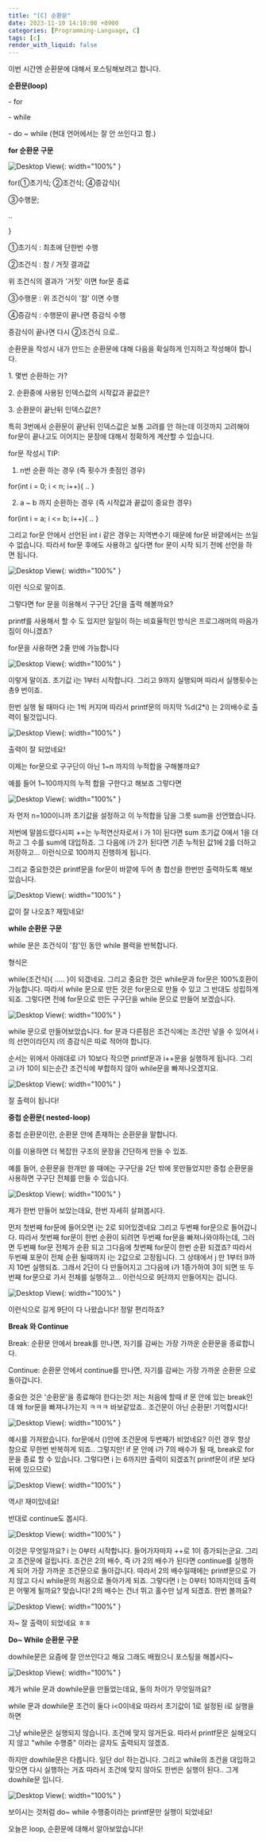 ```yaml
---
title: "[C] 순환문"
date: 2023-11-10 14:10:00 +0900
categories: [Programming-Language, C]
tags: [c]
render_with_liquid: false
---
```


이번 시간엔 순환문에 대해서 포스팅해보려고 합니다.

**순환문(loop)**

\- for

\- while

\- do ~ while (현대 언어에서는 잘 안 쓰인다고 함.)

**for 순환문 구문**

![Desktop View](/assets/img/Programming-Language/C/Loop/1.png){: width="100%" }

for(①초기식; ②조건식; ④증감식){

③수행문;

..

}

①초기식 : 최초에 단한번 수행

②조건식 : 참 / 거짓 결과값

위 조건식의 결과가 '거짓' 이면 for문 종료

③수행문 : 위 조건식이 '참' 이면 수행

④증감식 : 수행문이 끝나면 증감식 수행

증감식이 끝나면 다시 ②조건식 으로..

순환문을 작성시 내가 만드는 순환문에 대해 다음을 확실하게 인지하고 작성해야 합니다.

1\. 몇번 순환하는 가?

2\. 순환중에 사용된 인덱스값의 시작값과 끝값은?

3\. 순환문이 끝난뒤 인덱스값은?

특히 3번에서 순환문이 끝난뒤 인덱스값은 보통 고려를 안 하는데 이것까지 고려해야 for문이 끝나고도 이어지는 문장에 대해서 정확하게 계산할 수 있습니다.

for문 작성시 TIP:

1. n번 순환 하는 경우 (즉 횟수가 촛점인 경우)

for(int i = 0; i < n; i++){ .. }

2. a ~ b 까지 순환하는 경우 (즉 시작값과 끝값이 중요한 경우)

for(int i = a; i <= b; i++){ .. }

그리고 for문 안에서 선언된 int i 같은 경우는 지역변수기 때문에 for문 바깥에서는 쓰일 수 없습니다. 따라서 for문 후에도 사용하고 싶다면 for 문이 시작 되기 전에 선언을 하면 됩니다.

![Desktop View](/assets/img/Programming-Language/C/Loop/2.png){: width="100%" }

이런 식으로 말이죠.

그렇다면 for 문을 이용해서 구구단 2단을 출력 해볼까요?

printf를 사용해서 할 수 도 있지만 일일이 하는 비효율적인 방식은 프로그래머의 마음가짐이 아니겠죠?

for문을 사용하면 2줄 만에 가능합니다

![Desktop View](/assets/img/Programming-Language/C/Loop/3.png){: width="100%" }

이렇게 말이죠. 초기값 i는 1부터 시작합니다. 그리고 9까지 실행되며 따라서 실행횟수는 총9 번이죠.

한번 실행 될 때마다 i는 1씩 커지며 따라서 printf문의 마지막 %d(2\*i) 는 2의배수로 출력이 될것입니다.

![Desktop View](/assets/img/Programming-Language/C/Loop/4.png){: width="100%" }

출력이 잘 되었네요!

이제는 for문으로 구구단이 아닌 1~n 까지의 누적합을 구해볼까요?

예를 들어 1~100까지의 누적 합을 구한다고 해보죠 그렇다면

![Desktop View](/assets/img/Programming-Language/C/Loop/5.png){: width="100%" }

자 먼저 n=100이니까 초기값을 설정하고 이 누적합을 담을 그릇 sum을 선언했습니다.

저번에 말씀드렸다시피 +=는 누적연산자로서 i 가 1이 된다면 sum 초기값 0에서 1을 더하고 그 수를 sum에 대입하죠. 그 다음에 i가 2가 된다면 기존 누적된 값1에 2를 더하고 저장하고... 이런식으로 100까지 진행하게 됩니다.

그리고 중요한것은 printf문을 for문이 바깥에 두어 총 합산을 한번만 출력하도록 해보았습니다.

![Desktop View](/assets/img/Programming-Language/C/Loop/6.png){: width="100%" }

값이 잘 나오죠? 재밌네요!

**while 순환문 구문**

while 문은 조건식이 '참'인 동안 while 블럭을 반복합니다.

형식은

while(조건식){ ..... }이 되겠네요. 그리고 중요한 것은 while문과 for문은 100%호환이 가능합니다. 따라서 while 문으로 만든 것은 for문으로 만들 수 있고 그 반대도 성립하게 되죠. 그렇다면 전에 for문으로 만든 구구단을 while 문으로 만들어 보겠습니다.

![Desktop View](/assets/img/Programming-Language/C/Loop/7.png){: width="100%" }

while 문으로 만들어보았습니다. for 문과 다른점은 조건식에는 조건만 넣을 수 있어서 i의 선언이라던지 i의 증감식은 따로 적어야 합니다.

순서는 위에서 아래대로 i가 10보다 작으면 printf문과 i++문을 실행하게 됩니다. 그리고 i가 10이 되는순간 조건식에 부합하지 않아 while문을 빠져나오겠지요.

![Desktop View](/assets/img/Programming-Language/C/Loop/8.png){: width="100%" }

잘 출력이 됩니다!

**중첩 순환문( nested-loop)**

중첩 순환문이란, 순환문 안에 존재하는 순환문을 말합니다.

이를 이용하면 더 복잡한 구조의 문장을 간단하게 만들 수 있죠.

예를 들어, 순환문을 한개만 쓸 때에는 구구단을 2단 밖에 못만들었지만 중첩 순환문을 사용하면 구구단 전체를 만들 수 있습니다.

![Desktop View](/assets/img/Programming-Language/C/Loop/9.png){: width="100%" }

제가 한번 만들어 보았는데요, 한번 자세히 살펴봅시다.

먼저 첫번째 for문에 들어오면 i는 2로 되어있겠네요 그리고 두번째 for문으로 들어갑니다. 따라서 첫번째 for문이 한번 순환이 되려면 두번째 for문을 빠져나와야하는데, 그러면 두번째 for문 전체가 순환 되고 그다음에 첫번째 for문이 한번 순환 되겠죠? 따라서 두번째 포문이 전체 순환 될때까지 i는 2값으로 고정됩니다. 그 상태에서 j 만 1부터 9까지 10번 실행되죠. 그래서 2단이 다 만들어지고 그다음에 i가 1증가하여 3이 되면 또 두번째 for문으로 가서 전체를 실행하고... 이런식으로 9단까지 만들어지는 겁니다.

![Desktop View](/assets/img/Programming-Language/C/Loop/10.png){: width="100%" }

이런식으로 길게 9단이 다 나왔습니다! 정말 편리하죠?

**Break 와 Continue**

Break: 순환문 안에서 break를 만나면, 자기를 감싸는 가장 가까운 순환문을 종료합니다.

Continue: 순환문 안에서 continue를 만나면, 자기를 감싸는 가장 가까운 순환문 으로 돌아갑니다.

중요한 것은 '순환문'을 종료해야 한다는것! 저는 처음에 할때 if 문 안에 있는 break인데 왜 for문을 빠져나가는지 ㅋㅋㅋ 바보같았죠.. 조건문이 아닌 순환문! 기억합시다!

![Desktop View](/assets/img/Programming-Language/C/Loop/11.png){: width="100%" }

예시를 가져왔습니다. for문에서 ()안에 조건문에 두번째가 비었네요? 이런 경우 항상 참으로 무한번 반복하게 되죠.. 그렇지만! if 문 안에 i가 7의 배수가 될 때, break로 for문을 종료 할 수 있습니다. 그렇다면 i 는 6까지만 출력이 되겠죠?( printf문이 if문 보다 뒤에 있으므로)

![Desktop View](/assets/img/Programming-Language/C/Loop/12.png){: width="100%" }

역시! 재미있네요!

반대로 continue도 봅시다.

![Desktop View](/assets/img/Programming-Language/C/Loop/13.png){: width="100%" }

이것은 무엇일까요? i 는 0부터 시작합니다. 들어가자마자 ++로 1이 증가되는군요. 그리고 조건문에 걸립니다. 조건은 2의 배수, 즉 i가 2의 배수가 된다면 continue를 실행하게 되어 가장 가까운 조건문으로 돌아갑니다. 따라서 2의 배수일때에는 printf문으로 가지 않고 다시 while문의 처음으로 돌아가게 되죠. 그렇다면 i 는 0부터 10까지인데 출력은 어떻게 될까요? 맞습니다! 2의 배수는 건너 뛰고 홀수만 남게 되겠죠. 한번 볼까요?

![Desktop View](/assets/img/Programming-Language/C/Loop/14.png){: width="100%" }

자~ 잘 출력이 되었네요 ㅎㅎ

**Do~ While 순환문 구문**

dowhile문은 요즘에 잘 안쓰인다고 해요 그래도 배웠으니 포스팅을 해봅시다~

![Desktop View](/assets/img/Programming-Language/C/Loop/15.png){: width="100%" }

제가 while 문과 dowhile문을 만들었는데요, 둘의 차이가 무엇일까요?

while 문과 dowhile문 조건이 둘다 i<0이네요 따라서 초기값이 1로 설정된 i로 실행을 하면

그냥 while문은 실행되지 않습니다. 조건에 맞지 않거든요. 따라서 printf문은 실해오디지 않고 "while 수행중" 이라는 글자도 출력되지 않겠죠.

하지만 dowhile문은 다릅니다. 일단 do! 하는겁니다. 그리고 while의 조건을 대입하고 맞으면 다시 실행하는 거죠 따라서 조건에 맞지 않아도 한번은 실행이 된다.. 그게 dowhile문 입니다.

![Desktop View](/assets/img/Programming-Language/C/Loop/16.png){: width="100%" }

보이시는 것처럼 do~ while 수행중이라는 printf문만 실행이 되었네요!

오늘은 loop, 순환문에 대해서 알아보았습니다!
